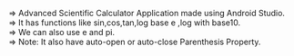 => Advanced Scientific Calculator Application made using Android Studio.<br />
=> It has functions like sin,cos,tan,log base e ,log with base10.<br />
=> We can also use e and pi.<br />
=> Note: It also have auto-open or auto-close Parenthesis Property.
